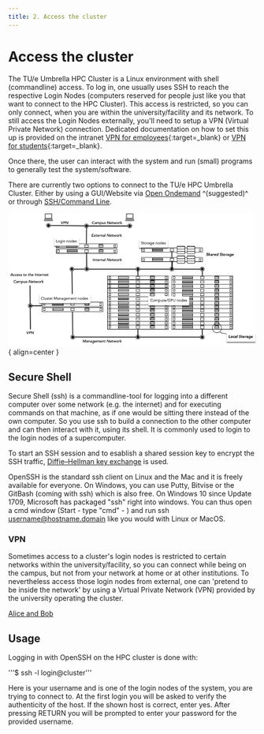 ```yaml
---
title: 2. Access the cluster
---
```

# Access the cluster

The TU/e Umbrella HPC Cluster is a Linux environment with shell (commandline) access.
To log in, one usually uses SSH to reach the respective Login Nodes (computers reserved for people just like you that 
want to connect to the HPC Cluster). This access is restricted, so you can only connect, when you are within the 
university/facility and its network. To still access the Login Nodes externally, you'll need to setup a VPN (Virtual Private Network) connection. 
Dedicated documentation on how to set this up is provided on the intranet
[VPN for employees](https://tuenl.sharepoint.com/sites/intranet-LIS/SitePages/VPN.aspx){:target=_blank} or 
[VPN for students](https://tuenl.sharepoint.com/sites/intranet-LIS/SitePages/Provisional-VPN-for-Students.aspx){:target=_blank}.
 
Once there, the user can interact with the system and run (small) programs to generally test the system/software.

There are currently two options to connect to the TU/e HPC Umbrella Cluster. Either by using a GUI/Website 
via [Open Ondemand](openondemand.md) ^(suggested)^ or through [SSH/Command Line](ssh.md).

![Image title](../../../assets/images/HPC_Setup.png){ align=center }

## Secure Shell

Secure Shell (ssh) is a commandline-tool for logging into a different computer over some network (e.g. the internet) and for executing commands on that machine, as if one would be sitting there instead of the own computer. So you use ssh to build a connection to the other computer and can then interact with it, using its shell. It is commonly used to login to the login nodes of a supercomputer.

To start an SSH session and to esablish a shared session key to encrypt the SSH traffic, [Diffie–Hellman key exchange](https://en.wikipedia.org/wiki/Diffie%E2%80%93Hellman_key_exchange) is used.

OpenSSH is the standard ssh client on Linux and the Mac and it is freely available for everyone.
On Windows, you can use Putty, Bitvise or the GitBash (coming with ssh) which is also free. On Windows 10 since Update 1709, Microsoft has packaged "ssh" right into windows. You can thus open a cmd window (Start - type "cmd" - <ENTER>) and run ssh username@hostname.domain like you would with Linux or MacOS.

### VPN

Sometimes access to a cluster's login nodes is restricted to certain networks within the university/facility, so you can connect while being on the campus, but not from your network at home or at other institutions. To nevertheless access those login nodes from external, one can 'pretend to be inside the network' by using a Virtual Private Network (VPN) provided by the university operating the cluster.

[Alice and Bob](../images/Public_key_encryption.png)

## Usage

Logging in with OpenSSH on the HPC cluster is done with:

'''$ ssh -l login@cluster'''

Here <login> is your username and <cluster> is one of the login nodes of the system, you are trying to connect to. At the first login you will be asked to verify the authenticity of the host. If the shown host is correct, enter yes. After pressing RETURN you will be prompted to enter your password for the provided username.
